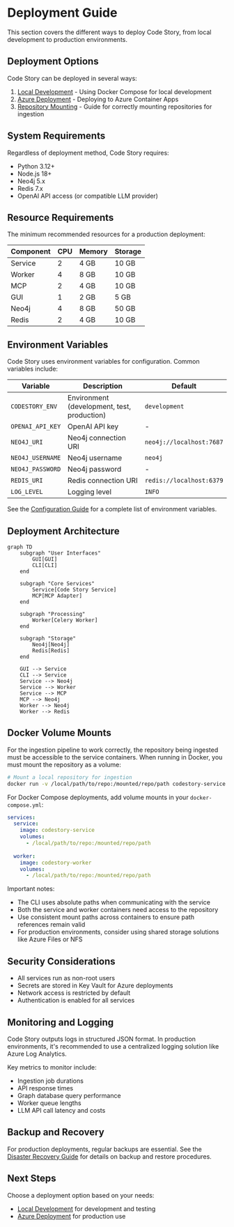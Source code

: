 # Deployment Guide

This section covers the different ways to deploy Code Story, from local development to production environments.

## Deployment Options

Code Story can be deployed in several ways:

1. [Local Development](local.md) - Using Docker Compose for local development
2. [Azure Deployment](azure.md) - Deploying to Azure Container Apps
3. [Repository Mounting](repository_mounting.md) - Guide for correctly mounting repositories for ingestion

## System Requirements

Regardless of deployment method, Code Story requires:

- Python 3.12+
- Node.js 18+
- Neo4j 5.x
- Redis 7.x
- OpenAI API access (or compatible LLM provider)

## Resource Requirements

The minimum recommended resources for a production deployment:

| Component | CPU | Memory | Storage |
|-----------|-----|--------|---------|
| Service   | 2   | 4 GB   | 10 GB   |
| Worker    | 4   | 8 GB   | 10 GB   |
| MCP       | 2   | 4 GB   | 10 GB   |
| GUI       | 1   | 2 GB   | 5 GB    |
| Neo4j     | 4   | 8 GB   | 50 GB   |
| Redis     | 2   | 4 GB   | 10 GB   |

## Environment Variables

Code Story uses environment variables for configuration. Common variables include:

| Variable | Description | Default |
|----------|-------------|---------|
| `CODESTORY_ENV` | Environment (development, test, production) | `development` |
| `OPENAI_API_KEY` | OpenAI API key | - |
| `NEO4J_URI` | Neo4j connection URI | `neo4j://localhost:7687` |
| `NEO4J_USERNAME` | Neo4j username | `neo4j` |
| `NEO4J_PASSWORD` | Neo4j password | - |
| `REDIS_URI` | Redis connection URI | `redis://localhost:6379` |
| `LOG_LEVEL` | Logging level | `INFO` |

See the [Configuration Guide](../user_guides/workflows/configuration.md) for a complete list of environment variables.

## Deployment Architecture

```mermaid
graph TD
    subgraph "User Interfaces"
        GUI[GUI]
        CLI[CLI]
    end
    
    subgraph "Core Services"
        Service[Code Story Service]
        MCP[MCP Adapter]
    end
    
    subgraph "Processing"
        Worker[Celery Worker]
    end
    
    subgraph "Storage"
        Neo4j[Neo4j]
        Redis[Redis]
    end
    
    GUI --> Service
    CLI --> Service
    Service --> Neo4j
    Service --> Worker
    Service --> MCP
    MCP --> Neo4j
    Worker --> Neo4j
    Worker --> Redis
```

## Docker Volume Mounts

For the ingestion pipeline to work correctly, the repository being ingested must be accessible to the service containers. When running in Docker, you must mount the repository as a volume:

```bash
# Mount a local repository for ingestion
docker run -v /local/path/to/repo:/mounted/repo/path codestory-service
```

For Docker Compose deployments, add volume mounts in your `docker-compose.yml`:

```yaml
services:
  service:
    image: codestory-service
    volumes:
      - /local/path/to/repo:/mounted/repo/path
      
  worker:
    image: codestory-worker
    volumes:
      - /local/path/to/repo:/mounted/repo/path
```

Important notes:
- The CLI uses absolute paths when communicating with the service
- Both the service and worker containers need access to the repository
- Use consistent mount paths across containers to ensure path references remain valid
- For production environments, consider using shared storage solutions like Azure Files or NFS

## Security Considerations

- All services run as non-root users
- Secrets are stored in Key Vault for Azure deployments
- Network access is restricted by default
- Authentication is enabled for all services

## Monitoring and Logging

Code Story outputs logs in structured JSON format. In production environments, it's recommended to use a centralized logging solution like Azure Log Analytics.

Key metrics to monitor include:

- Ingestion job durations
- API response times
- Graph database query performance
- Worker queue lengths
- LLM API call latency and costs

## Backup and Recovery

For production deployments, regular backups are essential. See the [Disaster Recovery Guide](../developer_guides/disaster_recovery.md) for details on backup and restore procedures.

## Next Steps

Choose a deployment option based on your needs:

- [Local Development](local.md) for development and testing
- [Azure Deployment](azure.md) for production use